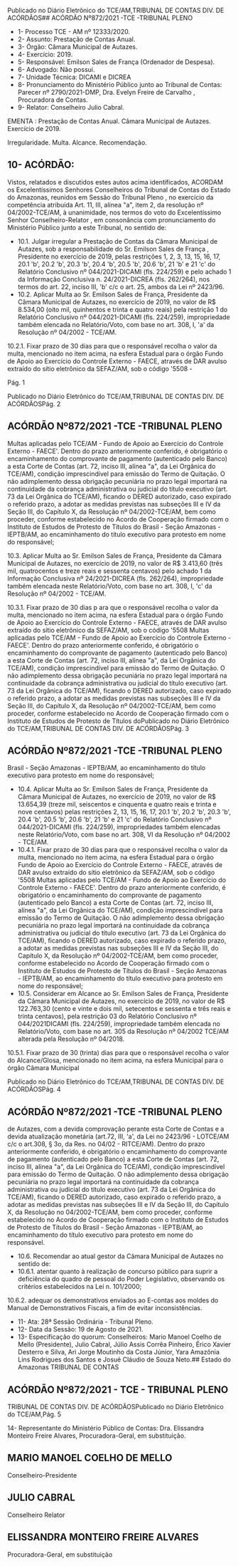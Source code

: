 Publicado  no  Diário  Eletrônico do TCE/AM,TRIBUNAL DE CONTAS DIV. DE ACÓRDÃOS## ACÓRDÃO Nº872/2021 -TCE -TRIBUNAL PLENO

- 1- Processo TCE - AM nº 12333/2020.
- 2- Assunto: Prestação de Contas Anual.
- 3- Órgão: Câmara Municipal de Autazes.
- 4- Exercício: 2019.
- 5- Responsável: Emilson Sales de França (Ordenador de Despesa).
- 6- Advogado: Não possui.
- 7- Unidade Técnica: DICAMI e DICREA
- 8- Pronunciamento  do  Ministério  Público  junto  ao  Tribunal  de  Contas: Parecer  nº 2790/2021-DMP, Dra. Evelyn Freire de Carvalho , Procuradora de Contas.
- 9- Relator: Conselheiro Julio Cabral.

EMENTA : Prestação  de  Contas  Anual. Câmara Municipal de Autazes. Exercício de 2019.

Irregularidade. Multa. Alcance. Recomendação.

## 10-  ACÓRDÃO:

Vistos, relatados e discutidos estes autos acima identificados, ACORDAM os Excelentíssimos Senhores Conselheiros do Tribunal de Contas do Estado do Amazonas, reunidos em Sessão do Tribunal Pleno , no exercício da competência atribuída Art. 11, III, alínea "a", item 2, da resolução nº 04/2002-TCE/AM, à unanimidade, nos termos do voto do Excelentíssimo Senhor Conselheiro-Relator , em consonância com pronunciamento do Ministério Público junto a este Tribunal, no sentido de:

- 10.1. Julgar  irregular a Prestação  de  Contas  da  Câmara  Municipal  de Autazes, sob a responsabilidade do Sr. Emilson Sales de França , Presidente no exercício de 2019, pelas restrições 1, 2, 3, 13, 15, 16, 17, 20.1 'b', 20.2 'b', 20.3 'b', 20.4 'b', 20.5 'b', 20.6 'b', 21 'b' e 21 'c'  do  Relatório  Conclusivo  nº  044/2021-DICAMI  (fls.  224/259)  e  pelo achado 1 da Informação Conclusiva n. 24/2021-DICREA (fls. 262/264), nos  termos  do  art.  22,  inciso  III,  'b'  c/c  o  art.  25,  ambos  da  Lei  nº 2423/96.
- 10.2.  Aplicar  Multa ao  Sr. Emilson Sales de França, Presidente  da  Câmara Municipal de Autazes, no exercício de 2019, no valor de R$ 8.534,00 (oito mil,  quinhentos  e  trinta  e  quatro  reais)  pela  restrição  1  do  Relatório Conclusivo  nº  044/2021-DICAMI  (fls.  224/259),  impropriedade  também elencada no Relatório/Voto, com base no art. 308, I, 'a' da Resolução nº 04/2002 - TCE/AM.

10.2.1. Fixar prazo de 30 dias para que o responsável recolha o valor da  multa, mencionado  no  item  acima,  na  esfera Estadual  para  o  órgão  Fundo  de  Apoio  ao  Exercício  do Controle Externo - FAECE, através de DAR avulso extraído do  sítio  eletrônico  da  SEFAZ/AM,  sob  o  código  '5508  -

Pág. 1

Publicado  no  Diário  Eletrônico do TCE/AM,TRIBUNAL DE CONTAS DIV. DE ACÓRDÃOSPág. 2

## ACÓRDÃO Nº872/2021 -TCE -TRIBUNAL PLENO

Multas aplicadas pelo TCE/AM  -  Fundo  de  Apoio  ao Exercício  do  Controle  Externo  -  FAECE'.  Dentro  do  prazo anteriormente conferido, é obrigatório o encaminhamento do comprovante de pagamento (autenticado pelo Banco) a esta Corte  de  Contas  (art.  72,  inciso  III,  alínea  "a",  da  Lei Orgânica do TCE/AM), condição imprescindível para emissão do Termo de Quitação. O não adimplemento dessa obrigação pecuniária no prazo legal importará na continuidade da cobrança administrativa ou judicial do título executivo  (art.  73  da  Lei  Orgânica  do  TCE/AM),  ficando  o DERED autorizado, caso expirado o referido prazo, a adotar as medidas previstas nas subseções III e IV da Seção III, do Capítulo  X,  da  Resolução  nº  04/2002-TCE/AM,  bem  como proceder, conforme estabelecido no Acordo de Cooperação firmado com o Instituto de Estudos de Protesto de Títulos do Brasil - Seção Amazonas - IEPTB/AM, ao encaminhamento do título executivo para protesto em nome do responsável;

10.3. Aplicar Multa ao  Sr. Emilson Sales de França, Presidente da Câmara Municipal de Autazes, no exercício de 2019, no valor de R$ 3.413,60 (três mil,  quatrocentos  e  treze  reais  e  sessenta  centavos)  pelo  achado  1  da Informação Conclusiva nº 24/2021-DICREA (fls. 262/264), impropriedade também elencada  neste  Relatório/Voto,  com  base  no  art.  308,  I,  'c'  da Resolução nº 04/2002 - TCE/AM.

10.3.1. Fixar prazo de 30 dias p ara que o responsável recolha o valor da  multa, mencionado  no  item  acima,  na  esfera Estadual  para  o  órgão  Fundo  de  Apoio  ao  Exercício  do Controle Externo - FAECE, através de DAR avulso extraído do  sítio  eletrônico  da  SEFAZ/AM,  sob  o  código  '5508  Multas aplicadas pelo TCE/AM  -  Fundo  de  Apoio  ao Exercício  do  Controle  Externo  -  FAECE'.  Dentro  do  prazo anteriormente conferido, é obrigatório o encaminhamento do comprovante de pagamento (autenticado pelo Banco) a esta Corte  de  Contas  (art.  72,  inciso  III,  alínea  "a",  da  Lei Orgânica do TCE/AM), condição imprescindível para emissão do Termo de Quitação. O não adimplemento dessa obrigação pecuniária no prazo legal importará na continuidade da cobrança administrativa ou judicial do título executivo  (art.  73  da  Lei  Orgânica  do  TCE/AM),  ficando  o DERED autorizado, caso expirado o referido prazo, a adotar as medidas previstas nas subseções III e IV da Seção III, do Capítulo  X,  da  Resolução  nº  04/2002-TCE/AM,  bem  como proceder, conforme estabelecido no Acordo de Cooperação firmado com o Instituto de Estudos de Protesto de Títulos doPublicado  no  Diário  Eletrônico do TCE/AM,TRIBUNAL DE CONTAS DIV. DE ACÓRDÃOSPág. 3

## ACÓRDÃO Nº872/2021 -TCE -TRIBUNAL PLENO

Brasil - Seção Amazonas - IEPTB/AM, ao encaminhamento do título executivo para protesto em nome do responsável;

- 10.4. Aplicar Multa ao  Sr.  Emilson  Sales  de  França, Presidente  da  Câmara Municipal de Autazes, no exercício de 2019, no valor de R$ 13.654,39 (treze mil, seiscentos e cinquenta e quatro reais e trinta e nove centavos) pelas restrições 2, 13, 15, 16, 17, 20.1 'b', 20.2 'b', 20.3 'b', 20.4  'b',  20.5  'b',  20.6  'b',  21  'b'  e  21  'c'  do  Relatório  Conclusivo  nº 044/2021-DICAMI  (fls.  224/259), impropriedades  também  elencadas neste Relatório/Voto, com base no art. 308, VI da Resolução nº 04/2002 - TCE/AM.
- 10.4.1. Fixar prazo de 30 dias para que o responsável recolha o valor da  multa, mencionado  no  item  acima,  na  esfera Estadual  para  o  órgão  Fundo  de  Apoio  ao  Exercício  do Controle Externo - FAECE, através de DAR avulso extraído do  sítio  eletrônico  da  SEFAZ/AM,  sob  o  código  '5508  Multas aplicadas pelo TCE/AM  -  Fundo  de  Apoio  ao Exercício  do  Controle  Externo  -  FAECE'.  Dentro  do  prazo anteriormente conferido, é obrigatório o encaminhamento do comprovante de pagamento (autenticado pelo Banco) a esta Corte  de  Contas  (art.  72,  inciso  III,  alínea  "a",  da  Lei Orgânica do TCE/AM), condição imprescindível para emissão do Termo de Quitação. O não adimplemento dessa obrigação pecuniária no prazo legal importará na continuidade da cobrança administrativa ou judicial do título executivo  (art.  73  da  Lei  Orgânica  do  TCE/AM),  ficando  o DERED autorizado, caso expirado o referido prazo, a adotar as medidas previstas nas subseções III e IV da Seção III, do Capítulo  X,  da  Resolução  nº  04/2002-TCE/AM,  bem  como proceder, conforme estabelecido no Acordo de Cooperação firmado com o Instituto de Estudos de Protesto de Títulos do Brasil - Seção Amazonas - IEPTB/AM, ao encaminhamento do título executivo para protesto em nome do responsável;
- 10.5. Considerar  em Alcance ao  Sr. Emilson Sales de França, Presidente da Câmara Municipal de Autazes, no exercício de 2019, no valor de R$ 122.763,30 (cento e vinte e dois mil, setecentos e sessenta e três reais e trinta centavos), pela restrição 03 do Relatório Conclusivo nº 044/2021DICAMI (fls. 224/259), impropriedade também elencada no Relatório/Voto,  com  base  no  art.  305  da  Resolução  nº  04/2002  TCE/AM alterada pela Resolução nº 04/2018.

10.5.1. Fixar prazo  de  30  (trinta)  dias para  que  o  responsável recolha  o  valor  do  Alcance/Glosa,  mencionado  no  item acima, na esfera Municipal para o órgão Câmara Municipal

Publicado  no  Diário  Eletrônico do TCE/AM,TRIBUNAL DE CONTAS DIV. DE ACÓRDÃOSPág. 4

## ACÓRDÃO Nº872/2021 -TCE -TRIBUNAL PLENO

de Autazes, com a devida comprovação perante esta Corte de Contas e a devida atualização monetária (art.72, III, 'a', da Lei no 2423/96 - LOTCE/AM c/c o art.308, § 3o, da Res. no  04/02  -  RITCE/AM).  Dentro  do  prazo  anteriormente conferido, é obrigatório o encaminhamento do comprovante de  pagamento  (autenticado  pelo  Banco)  a  esta  Corte  de Contas  (art.  72,  inciso  III,  alínea  "a",  da  Lei  Orgânica  do TCE/AM), condição imprescindível para emissão do Termo de Quitação. O não adimplemento dessa obrigação pecuniária  no  prazo  legal  importará  na  continuidade  da cobrança  administrativa  ou  judicial  do  título  executivo  (art. 73 da Lei Orgânica do TCE/AM), ficando o DERED autorizado,  caso  expirado  o  referido  prazo,  a  adotar  as medidas previstas nas subseções III  e  IV  da  Seção  III,  do Capítulo  X,  da  Resolução  no  04/2002-TCE/AM,  bem  como proceder, conforme estabelecido no Acordo de Cooperação firmado com o Instituto de Estudos de Protesto de Títulos do Brasil - Seção Amazonas - IEPTB/AM, ao encaminhamento do título executivo para protesto em nome do responsável.

- 10.6. Recomendar ao  atual  gestor  da Câmara  Municipal  de  Autazes no sentido de:
- 10.6.1. atentar  quanto  à  realização  de  concurso  público  para suprir a deficiência do quadro de pessoal do Poder Legislativo,  observando os critérios estabelecidos na Lei n. 101/2000;

10.6.2. adequar  os  demonstrativos  enviados  ao  E-contas  aos moldes do Manual de Demonstrativos Fiscais, a fim de evitar inconsistências.

- 11-  Ata: 28ª Sessão Ordinária - Tribunal Pleno.
- 12-  Data da Sessão: 19 de Agosto de 2021.
- 13-  Especificação do quorum: Conselheiros: Mario Manoel Coelho de Mello (Presidente), Julio Cabral, Júlio Assis Corrêa Pinheiro, Érico Xavier Desterro e Silva, Ari  Jorge  Moutinho  da  Costa  Júnior,  Yara  Amazônia  Lins  Rodrigues  dos  Santos  e Josué Cláudio de Souza Neto.## Estado do Amazonas TRIBUNAL DE CONTAS

## ACÓRDÃO Nº872/2021 - TCE - TRIBUNAL PLENO

TRIBUNAL DE CONTAS DIV. DE ACÓRDÃOSPublicado  no  Diário  Eletrônico do TCE/AM,Pág. 5

14-  Representante do Ministério Público de Contas: Dra. Elissandra Monteiro Freire Alvares, Procuradora-Geral, em substituição.

## MARIO MANOEL COELHO DE MELLO

Conselheiro-Presidente

## JULIO CABRAL

Conselheiro Relator

## ELISSANDRA MONTEIRO FREIRE ALVARES

Procuradora-Geral, em substituição